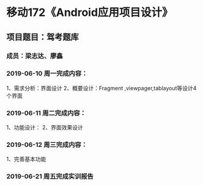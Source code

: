 # 移动172《Android应用项目设计》
## 项目题目：驾考题库
### 成员：梁志达、廖鑫

### 2019-06-10 周一完成内容：
1、需求分析：界面设计
2、概要设计：Fragment ,viewpager,tablayout等设计4个界面


### 2019-06-11 周二完成内容：
1、功能设计：
2、界面效果设计


### 2019-06-12 周三完成内容：
1、完善基本功能

### 2019-06-21 周五完成实训报告 
